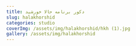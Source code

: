 ```yaml
---
title: دکور برنامه حالا خورشید
slug: halakhorshid
categories: studio
coverImg: /assets/img/halakhorshid/hkh (1).jpg
gallery: /assets/img/halakhorshid
---
```

